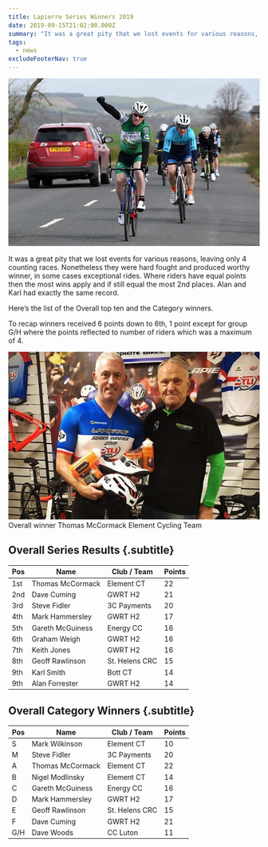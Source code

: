 ```yaml
---
title: Lapierre Series Winners 2019
date: 2019-09-15T21:02:00.000Z
summary: "It was a great pity that we lost events for various reasons, leaving only 4 counting races. Nonetheless they were hard fought and produced worthy winner, in some cases exceptional rides."
tags:
  - news
excludeFooterNav: true
---
```


![A racer celebrates on crossing the line first](/u/news-lapierre-series-winners-2019.jpg)

It was a great pity that we lost events for various reasons, leaving only 4 counting races. Nonetheless they were hard fought and produced worthy winner, in some cases exceptional rides. Where riders have equal points then the most wins apply and if still equal the most 2nd places. Alan and Karl had exactly the same record.

Here’s the list of the Overall top ten and the Category winners.

To recap winners received 6 points down to 6th, 1 point except for group G/H where the points reflected to number of riders which was a maximum of 4.

![Overall winner Thomas McCormack Element Cycling Team](/u/news-lapierre-series-winners-2019-overall-winner-thomasmccormack.jpg)
Overall winner Thomas McCormack Element Cycling Team


## Overall Series Results {.subtitle}

<div class="table mb-4">
  <table role="grid">
    <thead>
      <tr role="row">
        <th rowspan="1" colspan="1">Pos</th>
        <th rowspan="1" colspan="1">Name</th>
        <th rowspan="1" colspan="1">Club / Team</th>
        <th rowspan="1" colspan="1">Points</th>
      </tr>
    </thead>
    <tbody>
      <tr role="row">
        <td>1st</td><td>Thomas McCormack</td><td>Element CT</td><td>22</td>
      </tr>
      <tr role="row">
        <td>2nd</td><td>Dave Cuming</td><td>GWRT H2</td><td>21</td>
      </tr>
      <tr role="row">
        <td>3rd</td><td>Steve Fidler</td><td>3C Payments</td><td>20</td>
      </tr>
      <tr role="row">
        <td>4th</td><td>Mark Hammersley</td><td>GWRT H2</td><td>17</td>
      </tr>
      <tr role="row">
        <td>5th</td><td>Gareth McGuiness</td><td>Energy CC</td><td>16</td>
      </tr>
      <tr role="row">
        <td>6th</td><td>Graham Weigh</td><td>GWRT H2</td><td>16</td>
      </tr>
      <tr role="row">
        <td>7th</td><td>Keith Jones</td><td>GWRT H2</td><td>16</td>
      </tr>
      <tr role="row">
        <td>8th</td><td>Geoff Rawlinson</td><td>St. Helens CRC</td><td>15</td>
      </tr>
      <tr role="row">
        <td>9th</td><td>Karl Smith</td><td>Bott CT</td><td>14</td>
      </tr>
      <tr role="row">
        <td>9th</td><td>Alan Forrester</td><td>GWRT H2</td><td>14</td>
      </tr>
    </tbody>
  </table>
</div>

## Overall Category Winners {.subtitle}

<div class="table mb-4">
  <table role="grid">
    <thead>
      <tr role="row">
        <th rowspan="1" colspan="1">Pos</th>
        <th rowspan="1" colspan="1">Name</th>
        <th rowspan="1" colspan="1">Club / Team</th>
        <th rowspan="1" colspan="1">Points</th>
      </tr>
    </thead>
    <tbody>
      <tr role="row">
        <td>S</td><td>Mark Wilkinson</td><td>Element CT</td><td>10</td>
      </tr>
      <tr role="row">
        <td>M</td><td>Steve Fidler</td><td>3C Payments</td><td>20</td>
      </tr>
      <tr role="row">
        <td>A</td><td>Thomas McCormack</td><td>Element CT</td><td>22</td>
      </tr>
      <tr role="row">
        <td>B</td><td>Nigel Modlinsky</td><td>Element CT</td><td>14</td>
      </tr>
      <tr role="row">
        <td>C</td><td>Gareth McGuiness</td><td>Energy CC</td><td>16</td>
      </tr>
      <tr role="row">
        <td>D</td><td>Mark Hammersley</td><td>GWRT H2</td><td>17</td>
      </tr>
      <tr role="row">
        <td>E</td><td>Geoff Rawlinson</td><td>St. Helens CRC</td><td>15</td>
      </tr>
      <tr role="row">
        <td>F</td><td>Dave Cuming</td><td>GWRT H2</td><td>21</td>
      </tr>
      <tr role="row">
        <td>G/H</td><td>Dave Woods</td><td>CC Luton</td><td>11</td>
      </tr>
    </tbody>
  </table>
</div>

